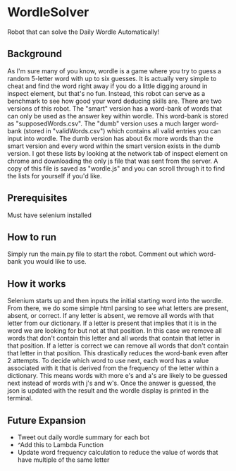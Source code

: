 # WordleSolver
Robot that can solve the Daily Wordle Automatically!

## Background
As I'm sure many of you know, wordle is a game where you try to guess a random 5-letter word with up to six guesses.
It is actually very simple to cheat and find the word right away if you do a little digging around in inspect element, 
but that's no fun. Instead, this robot can serve as a benchmark to see how good your word deducing skills are. There are 
two versions of this robot. The "smart" version has a word-bank of words that can only be used as the answer key within 
wordle. This word-bank is stored as "supposedWords.csv". The "dumb" version uses a much larger word-bank (stored in 
"validWords.csv") which contains all valid entries you can input into wordle. The dumb version has about 6x more words 
than the smart version and every word within the smart version exists in the dumb version. I got these lists by looking
at the network tab of inspect element on chrome and downloading the only js file that was sent from the server. A copy 
of this file is saved as "wordle.js" and you can scroll through it to find the lists for yourself if you'd like.

## Prerequisites
Must have selenium installed

## How to run
Simply run the main.py file to start the robot. Comment out which word-bank you would like to use.

## How it works
Selenium starts up and then inputs the initial starting word into the wordle. From there, we do some simple html parsing
to see what letters are present, absent, or correct. If any letter is absent, we remove all words with that letter from
our dictionary. If a letter is present that implies that it is in the word we are looking for but not at that position. 
In this case we remove all words that don't contain this letter and all words that contain that letter in that position.
If a letter is correct we can remove all words that don't contain that letter in that position. This drastically reduces 
the word-bank even after 2 attempts. To decide which word to use next, each word has a value associated with it that is 
derived from the frequency of the letter within a dictionary. This means words with more e's and a's are likely to be
guessed next instead of words with j's and w's. Once the answer is guessed, the json is updated with the result and the 
wordle display is printed in the terminal.

## Future Expansion
* Tweet out daily wordle summary for each bot 
* ^Add this to Lambda Function
* Update word frequency calculation to reduce the value of words that have multiple of the same letter
